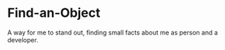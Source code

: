 # Find-an-Object
A way for me to stand out, finding small facts about me as person and a developer.
